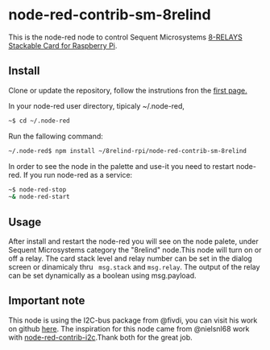 # node-red-contrib-sm-8relind

This is the node-red node to control Sequent Microsystems [8-RELAYS Stackable Card for Raspberry Pi](https://sequentmicrosystems.com/product/raspberry-pi-relays-stackable-card/).

## Install

Clone or update the repository, follow the instrutions fron the [first page.](https://github.com/SequentMicrosystems/8relind-rpi)

In your node-red user directory, tipicaly ~/.node-red,

```bash
~$ cd ~/.node-red
```

Run the fallowing command:

```bash
~/.node-red$ npm install ~/8relind-rpi/node-red-contrib-sm-8relind
```

In order to see the node in the palette and use-it you need to restart node-red. If you run node-red as a service:
 ```bash
 ~$ node-red-stop
 ~& node-red-start
 ```

## Usage

After install and restart the node-red you will see on the node palete, under Sequent Microsystems category the "8relind" node.This node will turn on or off a relay. 
The card stack level and relay number can be set in the dialog screen or dinamicaly thru ``` msg.stack``` and ``` msg.relay ```. The output of the relay can be set dynamically as a boolean using msg.payload.

## Important note

This node is using the I2C-bus package from @fivdi, you can visit his work on github [here](https://github.com/fivdi/i2c-bus). 
The inspiration for this node came from @nielsnl68 work with [node-red-contrib-i2c](https://github.com/nielsnl68/node-red-contrib-i2c).Thank both for the great job.
